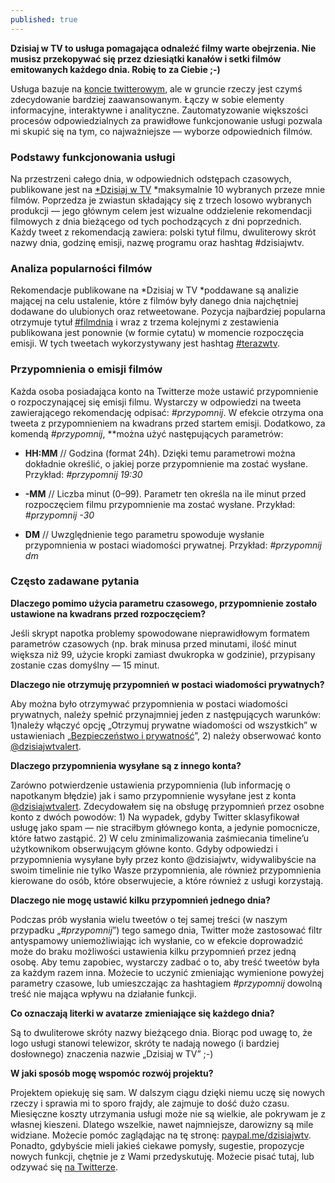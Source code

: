 ```yaml
---
published: true
---
```


**Dzisiaj w TV to usługa pomagająca odnaleźć filmy warte obejrzenia. Nie musisz przekopywać się przez dziesiątki kanałów i setki filmów emitowanych każdego dnia. Robię to za Ciebie ;-)**

Usługa bazuje na [koncie twitterowym](https://twitter.com/dzisiajwtv), ale w gruncie rzeczy jest czymś zdecydowanie bardziej zaawansowanym. Łączy w sobie elementy informacyjne, interaktywne i analityczne. Zautomatyzowanie większości procesów odpowiedzialnych za prawidłowe funkcjonowanie usługi pozwala mi skupić się na tym, co najważniejsze — wyborze odpowiednich filmów.

### **Podstawy funkcjonowania usługi**

Na przestrzeni całego dnia, w odpowiednich odstępach czasowych, publikowane jest na [*Dzisiaj w TV](https://twitter.com/dzisiajwtv) *maksymalnie 10 wybranych przeze mnie filmów. Poprzedza je zwiastun składający się z trzech losowo wybranych produkcji — jego głównym celem jest wizualne oddzielenie rekomendacji filmowych z dnia bieżącego od tych pochodzących z dni poprzednich. Każdy tweet z rekomendacją zawiera: polski tytuł filmu, dwuliterowy skrót nazwy dnia, godzinę emisji, nazwę programu oraz hashtag #dzisiajwtv.

### **Analiza popularności filmów**

Rekomendacje publikowane na *Dzisiaj w TV *poddawane są analizie mającej na celu ustalenie, które z filmów były danego dnia najchętniej dodawane do ulubionych oraz retweetowane. Pozycja najbardziej popularna otrzymuje tytuł [#filmdnia](https://twitter.com/hashtag/filmdnia?src=hash) i wraz z trzema kolejnymi z zestawienia publikowana jest ponownie (w formie cytatu) w momencie rozpoczęcia emisji. W tych tweetach wykorzystywany jest hashtag [#terazwtv](https://twitter.com/hashtag/terazwtv?src=hash).

### **Przypomnienia o emisji filmów**

Każda osoba posiadająca konto na Twitterze może ustawić przypomnienie o rozpoczynającej się emisji filmu. Wystarczy w odpowiedzi na tweeta zawierającego rekomendację odpisać: *#przypomnij*. W efekcie otrzyma ona tweeta z przypomnieniem na kwadrans przed startem emisji. Dodatkowo, za komendą *#przypomnij*, **można użyć następujących parametrów:

* **HH:MM** // Godzina (format 24h). Dzięki temu parametrowi można dokładnie określić, o jakiej porze przypomnienie ma zostać wysłane.
Przykład: *#przypomnij 19:30*

* **-MM** // Liczba minut (0–99). Parametr ten określa na ile minut przed rozpoczęciem filmu przypomnienie ma zostać wysłane.
Przykład: *#przypomnij -30*

* **DM** // Uwzględnienie tego parametru spowoduje wysłanie przypomnienia w postaci wiadomości prywatnej.
Przykład: *#przypomnij dm*

### **Często zadawane pytania**

**Dlaczego pomimo użycia parametru czasowego, przypomnienie zostało ustawione na kwadrans przed rozpoczęciem?**

Jeśli skrypt napotka problemy spowodowane nieprawidłowym formatem parametrów czasowych (np. brak minusa przed minutami, ilość minut większa niż 99, użycie kropki zamiast dwukropka w godzinie), przypisany zostanie czas domyślny — 15 minut.

**Dlaczego nie otrzymuję przypomnień w postaci wiadomości prywatnych?**

Aby można było otrzymywać przypomnienia w postaci wiadomości prywatnych, należy spełnić przynajmniej jeden z następujących warunków: 1)należy włączyć opcję „Otrzymuj prywatne wiadomości od wszystkich” w ustawieniach „[Bezpieczeństwo i prywatność](https://twitter.com/settings/security)”, 2) należy obserwować konto [@dzisiajwtvalert](https://twitter.com/dzisiajwtvalert).

**Dlaczego przypomnienia wysyłane są z innego konta?**

Zarówno potwierdzenie ustawienia przypomnienia (lub informację o napotkanym błędzie) jak i samo przypomnienie wysyłane jest z konta [@dzisiajwtvalert](https://twitter.com/dzisiajwtvalert). Zdecydowałem się na obsługę przypomnień przez osobne konto z dwóch powodów: 1) Na wypadek, gdyby Twitter sklasyfikował usługę jako spam — nie straciłbym głównego konta, a jedynie pomocnicze, które łatwo zastąpić. 2) W celu zminimalizowania zaśmiecania timeline’u użytkownikom obserwującym główne konto. Gdyby odpowiedzi i przypomnienia wysyłane były przez konto @dzisiajwtv, widywalibyście na swoim timelinie nie tylko Wasze przypomnienia, ale również przypomnienia kierowane do osób, które obserwujecie, a które również z usługi korzystają.

**Dlaczego nie mogę ustawić kilku przypomnień jednego dnia?**

Podczas prób wysłania wielu tweetów o tej samej treści (w naszym przypadku „*#przypomnij*”) tego samego dnia, Twitter może zastosować filtr antyspamowy uniemożliwiając ich wysłanie, co w efekcie doprowadzić może do braku możliwości ustawienia kilku przypomnień przez jedną osobę. Aby temu zapobiec, wystarczy zadbać o to, aby treść tweetów była za każdym razem inna. Możecie to uczynić zmieniając wymienione powyżej parametry czasowe, lub umieszczając za hashtagiem *#przypomnij* dowolną treść nie mająca wpływu na działanie funkcji.

**Co oznaczają literki w avatarze zmieniające się każdego dnia?**

Są to dwuliterowe skróty nazwy bieżącego dnia. Biorąc pod uwagę to, że logo usługi stanowi telewizor, skróty te nadają nowego (i bardziej dosłownego) znaczenia nazwie „Dzisiaj w TV” ;-)

**W jaki sposób mogę wspomóc rozwój projektu?**

Projektem opiekuję się sam. W dalszym ciągu dzięki niemu uczę się nowych rzeczy i sprawia mi to sporo frajdy, ale zajmuje to dość dużo czasu. Miesięczne koszty utrzymania usługi może nie są wielkie, ale pokrywam je z własnej kieszeni. Dlatego wszelkie, nawet najmniejsze, darowizny są mile widziane. Możecie pomóc zaglądając na tę stronę: [paypal.me/dzisiajwtv](https://www.paypal.me/dzisiajwtv). Ponadto, gdybyście mieli jakieś ciekawe pomysły, sugestie, propozycje nowych funkcji, chętnie je z Wami przedyskutuję. Możecie pisać tutaj, lub odzywać się [na Twitterze](https://twitter.com/dkodr).
